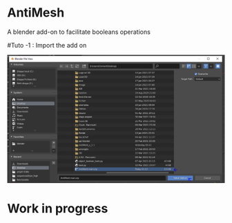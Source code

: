 # AntiMesh
A blender add-on to facilitate booleans operations

#Tuto
-1 : Import the add on

![alt text](https://github.com/LightAnge/AntiMesh/blob/main/images/addon_install.PNG?raw=true&width="500px")




# Work in progress

